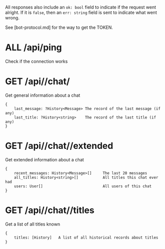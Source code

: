 All responses also include an `ok: bool` field to indicate if the request went alright. If it is `false`, then an `err: string` field is sent to indicate what went wrong.

See [bot-protocol.md] for the way to get the TOKEN.


# ALL /api/ping
Check if the connection works


# GET /api/<TOKEN>/chat/<chatID>
Get general information about a chat
```
{
	last_message: ?History<Message>	The record of the last message (if any)
	last_title: ?History<string>	The record of the last title (if any)
}
```


# GET /api/<TOKEN>/chat/<chatID>/extended
Get extended information about a chat
```
{
	recent_messages: History<Message>[]		The last 20 messages
	all_titles: History<string>[]			All titles this chat ever had
	users: User[]							All users of this chat
}
```


# GET /api/<TOKEN>/chat/<chatID>/titles
Get a list of all titles known
```
{
	titles: [History]	A list of all historical records about titles
}
```

